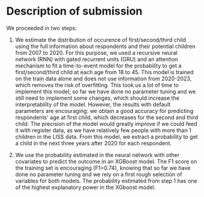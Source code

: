 # Description of submission

We proceeded in two steps:
1. We estimate the distribution of occurence of first/second/third child using the full information about respondents and their potential children from 2007 to 2020. For this purpose, we used a recursive neural network (RNN) with gated recurrent units (GRU) and an attention mechanism to fit a time-to-event model for the probability to get a first/second/third child at each age from 18 to 45. This model is trained on the train data alone and does not use information from 2020-2023, which removes the risk of overfitting. 
This took us a lot of time to implement this model; so far we have done no parameter tuning and we still need to implement some changes, which should increase the interpretability of the model. However, the results with default parameters are encouraging: we obtain a good accuracy for predicting respondents' age at first child, which decreases for the second and third child. The precision of the model would greatly improve if we could feed it with register data, as we have relatively few people with more than 1 children in the LISS data. 
From this model, we extract a probability to get a child in the next three years after 2020 for each respondent.

2. We use the probability estimated in the neural network with other covariates to predict the outcome in an XGBoost model. The F1 score on the training set is encouraging (F1=0.74), knowing that so far we have done no parameter tuning and we rely on a first rough selection of variables for both models. The probability estimated from step 1 has one of the highest explanatory power in the XGboost model. 

